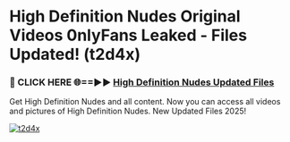 # High Definition Nudes Original Videos 0nlyFans Leaked - Files Updated! (t2d4x)

<h3>🔴 CLICK HERE 🌐==►► <a href="https://tinyurl.com/yrmya6cz" rel="nofollow">High Definition Nudes Updated Files</a></h3>

Get High Definition Nudes and all content. Now you can access all videos and pictures of High Definition Nudes. New Updated Files 2025!

[![t2d4x](https://i.imgur.com/FMdXYCs.gif)](https://tinyurl.com/yrmya6cz)
